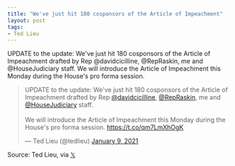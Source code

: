 ```yaml
---
title: "We've just hit 180 cosponsors of the Article of Impeachment"
layout: post
tags:
- Ted Lieu
---
```


UPDATE to the update: We've just hit 180 cosponsors of the Article of Impeachment drafted by Rep @davidcicilline, @RepRaskin, me and @HouseJudiciary staff. We will introduce the Article of Impeachment this Monday during the House's pro forma session.

<blockquote class="twitter-tweet"><p lang="en" dir="ltr">UPDATE to the update: We've just hit 180 cosponsors of the Article of Impeachment drafted by Rep <a href="https://twitter.com/davidcicilline?ref_src=twsrc%5Etfw">@davidcicilline</a>, <a href="https://twitter.com/RepRaskin?ref_src=twsrc%5Etfw">@RepRaskin</a>, me and <a href="https://twitter.com/HouseJudiciary?ref_src=twsrc%5Etfw">@HouseJudiciary</a> staff. <br><br>We will introduce the Article of Impeachment this Monday during the House's pro forma session. <a href="https://t.co/qm7LmXhOgK">https://t.co/qm7LmXhOgK</a></p>&mdash; Ted Lieu (@tedlieu) <a href="https://twitter.com/tedlieu/status/1347983036135088128?ref_src=twsrc%5Etfw">January 9, 2021</a></blockquote> <script async src="https://platform.twitter.com/widgets.js" charset="utf-8"></script>

Source: Ted Lieu, via [&#x1D54F;](https://x.com)
